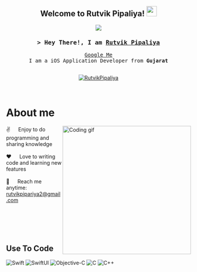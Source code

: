 <h2 align="center">
  Welcome to Rutvik Pipaliya!
  <img src="https://media.giphy.com/media/hvRJCLFzcasrR4ia7z/giphy.gif" width="28">
</h2>


<p align="center">
  <a href="https://github.com/rutvikpipariya"><img src="https://readme-typing-svg.herokuapp.com/?lines=Hello%20World%20!;iOS%20App%20Developer;6%2B%20Months%20of%20iOS%20App%20Development%20experience&center=true&width=550&height=45"></a>
</p>


<h3 align="center">
        <samp>&gt; Hey There!, I am
                <b><a target="_blank" href="">Rutvik Pipaliya</a></b>
        </samp>
</h3>


<p align="center"> 
  <samp>
    <a href="https://www.google.com/search?q=Rutvik+Pipaliya">Google Me</a>
    <br>
    I am a iOS Application Developer from <b>Gujarat</b>
    <br>
    <br>
  </samp>
</p>


<p align="center">
 <a href="https://www.linkedin.com/in/pipaliya-rutvik-a01983268" target="_blank">
  <img src="https://img.shields.io/badge/LinkedIn-0077B5?style=for-the-badge&logo=linkedin&logoColor=white" alt="RutvikPipaliya"/>
 </a>
</p>
<br />


 # About me
 
<p>
 <img align="right" width="350" src="/assets/programmer.gif" alt="Coding gif" />
  
 ✌️ &emsp; Enjoy to do programming and sharing knowledge <br/><br/>
 ❤️ &emsp; Love to writing code and learning new features<br/><br/>
 📧 &emsp; Reach me anytime: rutvikpipariya2@gmail.com<br/><br/>

</p>
<br/>
<br/>
<br/>

## Use To Code

![Swift](https://img.shields.io/badge/Swift-F0DB4F?style=for-the-badge&labelColor=black&logo=swift&logoColor=F0DB4F)
![SwiftUI](https://img.shields.io/badge/SwiftUI-007acc?style=for-the-badge&labelColor=black&logo=swiftui&logoColor=007acc)
![Objective-C](https://img.shields.io/badge/-Objective-C-61DBFB?style=for-the-badge&labelColor=black&logo=objective-c&logoColor=61DBFB)
![C](https://img.shields.io/badge/C-20232A?style=for-the-badge&logo=c&logoColor=61DAFB)
![C++](https://img.shields.io/badge/C++-000000?style=for-the-badge&logo=c++&logoColor=white)

<br/>
